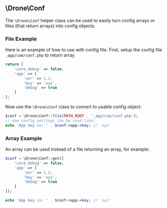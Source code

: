 ## \Drone\Conf

The `\Drone\Conf` helper class can be used to easily turn config arrays or files (that return arrays) into config objects.

### File Example
Here is an example of how to use with config file. First, setup the config file `_app/com/conf.php` to return array
```php
return [
	'core_debug' => false,
	'app' => [
		'ver' => 1.2,
		'key' => 'xyz',
		'debug' => true
	]
];
```
Now use the `\Drone\Conf` class to convert to usable config object:
```php
$conf = \Drone\Conf::file(PATH_ROOT . '_app/com/conf.php');
// now config settings can be used like:
echo 'App key is: ' . $conf->app->key; // 'xyz'
```

### Array Example
An array can be used instead of a file returning an array, for example:
```php
$conf = \Drone\Conf::get([
	'core_debug' => false,
	'app' => [
		'ver' => 1.2,
		'key' => 'xyz',
		'debug' => true
	]
]);

echo 'App key is: ' . $conf->app->key; // 'xyz'
```
